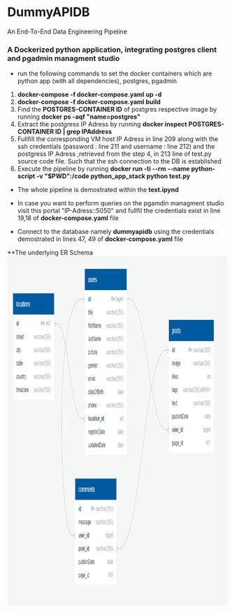 # DummyAPIDB
An End-To-End Data Engineering Pipeline

### A Dockerized python application, integrating postgres client and pgadmin managment studio

* run the following commands to set the docker containers which are python app (with all dependencies), postgres, pgadmin
1.  **docker-compose -f docker-compose.yaml up -d**
2.  **docker-compose -f docker-compose.yaml build**
3.  Find the **POSTGRES-CONTAINER ID** of postgres respective image by running **docker ps -aqf "name=postgres"**
4.  Extract the postgress IP Adress by running **docker inspect POSTGRES-CONTAINER ID | grep IPAddress**
5.  Fullfill the corresponding VM host IP Adress in line 209 along with the ssh credentials (password : line 211 and username : line 212) and the postgress IP Adress ,retrieved from the step 4, in 213 line of test.py source code file. Such that the ssh connection to the DB is established
6.  Execute the pipeline by running **docker run -ti --rm --name python-script -v "$PWD":/code python_app_stack python test.py**


* The whole pipeline is demostrated within the **test.ipynd**

* In case you want to perform queries on the pgamdin managment studio visit this portal "IP-Adress::5050" and fullfil the credentials exist in line 19,18 of **docker-compose.yaml** file

* Connect to the database namely **dummyapidb** using the credentials demostrated in lines 47, 49 of **docker-compose.yaml** file

**The underlying ER Schema
<img src="DummyAPIDBSchema.png" width=1000 height=800 />
